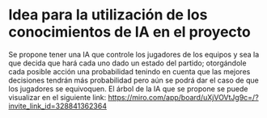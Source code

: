 # Idea para la utilización de los conocimientos de IA en el proyecto

Se propone tener una IA que controle los jugadores de los equipos y sea la que decida que hará cada uno dado un estado del partido; otorgándole cada posible acción una probabilidad tenindo en cuenta que las mejores decisiones tendrán más probabilidad pero aún se podrá dar el caso de que los jugadores se equivoquen. 
El árbol de la IA que se propone se puede visualizar en el siguiente link: https://miro.com/app/board/uXjVOVtJg9c=/?invite_link_id=328841362364

